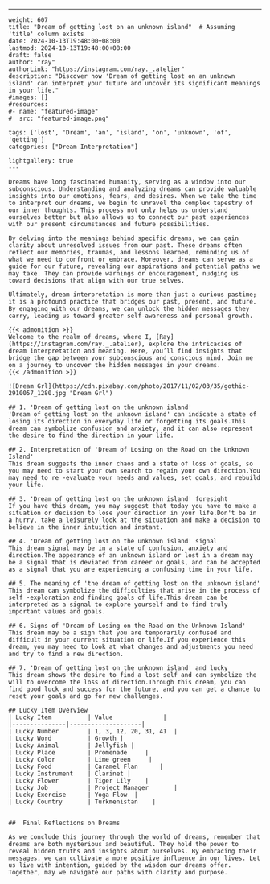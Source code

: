 ---
    weight: 607
    title: "Dream of getting lost on an unknown island"  # Assuming 'title' column exists
    date: 2024-10-13T19:48:00+08:00
    lastmod: 2024-10-13T19:48:00+08:00
    draft: false
    author: "ray"
    authorLink: "https://instagram.com/ray._.atelier"
    description: "Discover how 'Dream of getting lost on an unknown island' can interpret your future and uncover its significant meanings in your life."
    #images: []
    #resources:
    #- name: "featured-image"
    #  src: "featured-image.png"
    
    tags: ['lost', 'Dream', 'an', 'island', 'on', 'unknown', 'of', 'getting']
    categories: ["Dream Interpretation"]
    
    lightgallery: true
    ---
    
    Dreams have long fascinated humanity, serving as a window into our subconscious. Understanding and analyzing dreams can provide valuable insights into our emotions, fears, and desires. When we take the time to interpret our dreams, we begin to unravel the complex tapestry of our inner thoughts. This process not only helps us understand ourselves better but also allows us to connect our past experiences with our present circumstances and future possibilities.
    
    By delving into the meanings behind specific dreams, we can gain clarity about unresolved issues from our past. These dreams often reflect our memories, traumas, and lessons learned, reminding us of what we need to confront or embrace. Moreover, dreams can serve as a guide for our future, revealing our aspirations and potential paths we may take. They can provide warnings or encouragement, nudging us toward decisions that align with our true selves.
    
    Ultimately, dream interpretation is more than just a curious pastime; it is a profound practice that bridges our past, present, and future. By engaging with our dreams, we can unlock the hidden messages they carry, leading us toward greater self-awareness and personal growth.
    
    {{< admonition >}}
    Welcome to the realm of dreams, where I, [Ray](https://instagram.com/ray._.atelier), explore the intricacies of dream interpretation and meaning. Here, you’ll find insights that bridge the gap between your subconscious and conscious mind. Join me on a journey to uncover the hidden messages in your dreams.
    {{< /admonition >}}
    
    ![Dream Grl](https://cdn.pixabay.com/photo/2017/11/02/03/35/gothic-2910057_1280.jpg "Dream Grl")
    
    ## 1. 'Dream of getting lost on the unknown island'
    'Dream of getting lost on the unknown island' can indicate a state of losing its direction in everyday life or forgetting its goals.This dream can symbolize confusion and anxiety, and it can also represent the desire to find the direction in your life.
    
    ## 2. Interpretation of 'Dream of Losing on the Road on the Unknown Island'
    This dream suggests the inner chaos and a state of loss of goals, so you may need to start your own search to regain your own direction.You may need to re -evaluate your needs and values, set goals, and rebuild your life.
    
    ## 3. 'Dream of getting lost on the unknown island' foresight
    If you have this dream, you may suggest that today you have to make a situation or decision to lose your direction in your life.Don't be in a hurry, take a leisurely look at the situation and make a decision to believe in the inner intuition and instant.
    
    ## 4. 'Dream of getting lost on the unknown island' signal
    This dream signal may be in a state of confusion, anxiety and direction.The appearance of an unknown island or lost in a dream may be a signal that is deviated from career or goals, and can be accepted as a signal that you are experiencing a confusing time in your life.
    
    ## 5. The meaning of 'the dream of getting lost on the unknown island'
    This dream can symbolize the difficulties that arise in the process of self -exploration and finding goals of life.This dream can be interpreted as a signal to explore yourself and to find truly important values and goals.
    
    ## 6. Signs of 'Dream of Losing on the Road on the Unknown Island'
    This dream may be a sign that you are temporarily confused and difficult in your current situation or life.If you experience this dream, you may need to look at what changes and adjustments you need and try to find a new direction.
    
    ## 7. 'Dream of getting lost on the unknown island' and lucky
    This dream shows the desire to find a lost self and can symbolize the will to overcome the loss of direction.Through this dream, you can find good luck and success for the future, and you can get a chance to reset your goals and go for new challenges.
    
    ## Lucky Item Overview
    | Lucky Item          | Value              |
    |---------------|--------------------|
    | Lucky Number        | 1, 3, 12, 20, 31, 41  |
    | Lucky Word          | Growth |
    | Lucky Animal        | Jellyfish |
    | Lucky Place         | Promenade     |
    | Lucky Color         | Lime green     |
    | Lucky Food          | Caramel Flan      |
    | Lucky Instrument    | Clarinet |
    | Lucky Flower        | Tiger Lily    |
    | Lucky Job           | Project Manager       |
    | Lucky Exercise      | Yoga Flow  |
    | Lucky Country       | Turkmenistan    |
    
    
    ##  Final Reflections on Dreams
    
    As we conclude this journey through the world of dreams, remember that dreams are both mysterious and beautiful. They hold the power to reveal hidden truths and insights about ourselves. By embracing their messages, we can cultivate a more positive influence in our lives. Let us live with intention, guided by the wisdom our dreams offer. Together, may we navigate our paths with clarity and purpose.
    